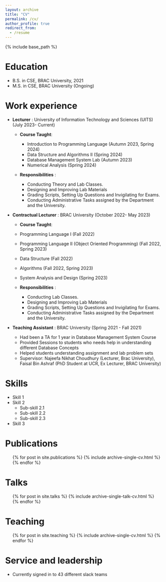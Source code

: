 ```yaml
---
layout: archive
title: "CV"
permalink: /cv/
author_profile: true
redirect_from:
  - /resume
---
```


{% include base_path %}

Education
======
* B.S. in CSE, BRAC University, 2021
* M.S. in CSE, BRAC University (Ongoing)

Work experience
======

* **Lecturer** : University of Information Technology and Sciences (UITS) (July 2023- Current)
  * **Course Taught**:
    * Introduction to Programming Language (Autumn 2023, Spring 2024)
    * Data Structure and Algorithms II (Spring 2024)
    * Database Management System Lab (Autumn 2023)
    * Numerical Analysis (Spring 2024)

  * **Responsibilities** :
      * Conducting Theory and Lab Classes.
      * Designing and Improving Lab Materials 
      * Grading Scripts, Setting Up Questions and Invigilating for Exams.
      * Conducting Administrative Tasks assigned by the Department and the University.
        
* **Contractual Lecturer** : BRAC University (October 2022- May 2023)
   * **Course Taught**:
    * Programming Language I (Fall 2022)
    * Programming Language II (Object Oriented Programming) (Fall 2022, Spring 2023)
    * Data Structure (Fall 2022)
    * Algorithms (Fall 2022, Spring 2023)
    * System Analysis and Design (Spring 2023)

   * **Responsibilities** :
      * Conducting Lab Classes.
      * Designing and Improving Lab Materials 
      * Grading Scripts, Setting Up Questions and Invigilating for Exams.
      * Conducting Administrative Tasks assigned by the Department and the University.

* **Teaching Assistant** : BRAC University (Spring 2021 - Fall 2021)
  * Had been a TA for 1 year in Database Management System Course
  * Provided Sessions to students who needs help in understanding different Database Concepts
  * Helped students understanding assignment and lab problem sets
  * Supervisor: Najeefa Nikhat Choudhury (Lecturer, Brac University), Faisal Bin Ashraf (PhD Student at UCR, Ex Lecturer, BRAC University)


  
Skills
======
* Skill 1
* Skill 2
  * Sub-skill 2.1
  * Sub-skill 2.2
  * Sub-skill 2.3
* Skill 3

Publications
======
  <ul>{% for post in site.publications %}
    {% include archive-single-cv.html %}
  {% endfor %}</ul>
  
Talks
======
  <ul>{% for post in site.talks %}
    {% include archive-single-talk-cv.html %}
  {% endfor %}</ul>
  
Teaching
======
  <ul>{% for post in site.teaching %}
    {% include archive-single-cv.html %}
  {% endfor %}</ul>
  
Service and leadership
======
* Currently signed in to 43 different slack teams
